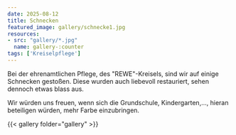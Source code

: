 ```yaml
---
date: 2025-08-12
title: Schnecken
featured_image: gallery/schnecke1.jpg
resources: 
- src: "gallery/*.jpg"
  name: gallery-:counter
tags: ['Kreiselpflege']
---
```


Bei der ehrenamtlichen Pflege, des "REWE"-Kreisels, sind wir auf einige Schnecken gestoßen.
Diese wurden auch liebevoll restauriert, sehen dennoch etwas blass aus.

Wir würden uns freuen, wenn sich die Grundschule,
Kindergarten,..., hieran beteiligen würden, mehr Farbe
einzubringen.

<!--more-->

{{< gallery folder="gallery" >}}
